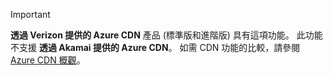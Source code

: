> [!IMPORTANT]
> **透過 Verizon 提供的 Azure CDN** 產品 (標準版和進階版) 具有這項功能。 此功能不支援 **透過 Akamai 提供的 Azure CDN**。  如需 CDN 功能的比較，請參閱 [Azure CDN 概觀](../articles/cdn/cdn-overview.md#azure-cdn-features)。
